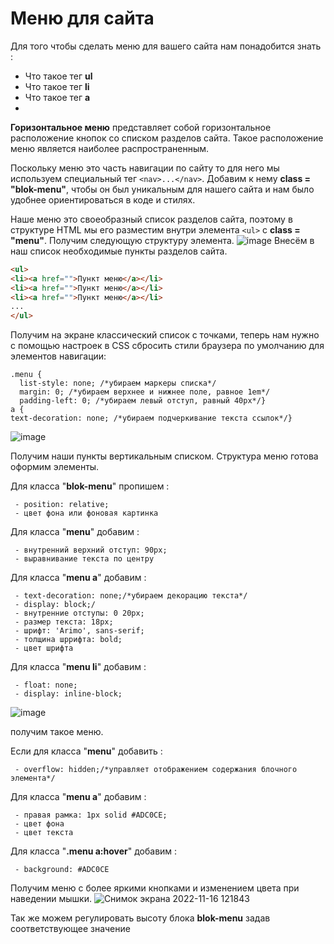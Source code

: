 ﻿
# Меню для сайта

Для того чтобы сделать меню для вашего сайта нам понадобится знать :

 - Что такое тег **ul** 
 - Что такое тег **li**
 - Что такое тег **a**
 -
 


**Горизонтальное меню** представляет собой горизонтальное расположение кнопок со списком разделов сайта. Такое расположение меню является наиболее распространенным.

 Поскольку меню это часть навигации  по сайту то для него мы используем специальный тег `<nav>...</nav>`. Добавим к нему **class = "blok-menu"**, чтобы он был уникальным для нашего сайта и нам было удобнее ориентироваться в коде и стилях.
 
 Наше меню это своеобразный список разделов сайта, поэтому в структуре HTML  мы его разместим внутри элемента `<ul>` с **class = "menu"**. 
 Получим следующую структуру элемента.
 ![image](https://user-images.githubusercontent.com/99833055/201342689-2071ecda-311a-4210-864d-06dcb58f43af.png)
Внесём в наш список необходимые пункты разделов сайта.
```html
<ul>
<li><a href="">Пункт меню</a></li>
<li><a href="">Пункт меню</a></li>
<li><a href="">Пункт меню</a></li>
...
</ul>
```
Получим на экране классический список с точками, теперь нам нужно с помощью настроек в CSS  сбросить стили браузера по умолчанию для элементов навигации: 

	.menu {
	  list-style: none; /*убираем маркеры списка*/
	  margin: 0; /*убираем верхнее и нижнее поле, равное 1em*/
	  padding-left: 0; /*убираем левый отступ, равный 40px*/}
	a {
	text-decoration: none; /*убираем подчеркивание текста ссылок*/}

![image](https://user-images.githubusercontent.com/99833055/202127220-62f4a0da-6f1c-4ff8-ba58-8b452195cf2f.png)

Получим наши пункты вертикальным списком. Структура меню готова оформим элементы.

Для класса "**blok-menu**" пропишем :

	 - position: relative;
	 - цвет фона или фоновая картинка

Для класса "**menu**" добавим :

	 - внутренний верхний отступ: 90px;
	 - выравнивание текста по центру

Для класса "**menu  a**" добавим :

	 - text-decoration: none;/*убираем декорацию текста*/
	 - display: block;/
	 - внутренние отступы: 0 20px;
	 - размер текста: 18px;
	 - шрифт: 'Arimo', sans-serif;
	 - толщина шррифта: bold;
	 - цвет шрифта
 
Для класса "**menu  li**" добавим :

	 - float: none;
	 - display: inline-block;
 
![image](https://user-images.githubusercontent.com/99833055/202136908-83be08e1-402e-4906-b38e-c326f2fdad07.png)

получим такое меню.

Если для класса "**menu**" добавить :

	 - overflow: hidden;/*управляет отображением содержания блочного элемента*/

Для класса "**menu  a**" добавим :

	 - правая рамка: 1px solid #ADC0CE;
	 - цвет фона
	 - цвет текста
 
Для класса "**.menu a:hover**" добавим :

	 - background: #ADC0CE

Получим меню с более яркими кнопками и изменением цвета при наведении мышки.
![Снимок экрана 2022-11-16 121843](https://user-images.githubusercontent.com/99833055/202140155-e925bebd-810a-4aab-a310-8ba00654a013.png)

Так же можем регулировать высоту блока **blok-menu** задав соответствующее значение
